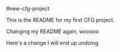 #new-cfg-project

This is the README for my first CFG project.




Changing my README again, wooooo



Here's a change I will end up undoing 
